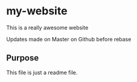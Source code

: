 # my-website

This is a really awesome website 

Updates made on Master on Github before rebase

## Purpose

This file is just a readme file.

